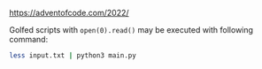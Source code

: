 https://adventofcode.com/2022/

Golfed scripts with `open(0).read()` may be executed with following command:
```sh
less input.txt | python3 main.py
```